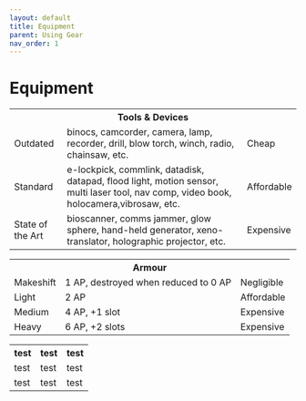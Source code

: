 ```yaml
---
layout: default
title: Equipment
parent: Using Gear
nav_order: 1
---
```


# Equipment

<table>
  <tr>
    <th colspan="3">Tools & Devices</th>
  </tr>
  <tr> <td>Outdated</td> <td>binocs, camcorder, camera, lamp, recorder, drill, blow torch, winch, radio, chainsaw, etc.</td> <td>Cheap</td> </tr>
  <tr> <td>Standard</td> <td>e-lockpick, commlink, datadisk, datapad, flood light, motion sensor, multi laser tool, nav comp, video book, holocamera,vibrosaw, etc.</td> <td>Affordable</td> </tr>
  <tr> <td>State of the Art</td> <td>bioscanner, comms jammer, glow sphere, hand-held generator, xeno-translator, holographic projector, etc.</td> <td>Expensive</td> </tr>
</table> 

<table>
  <tr> <th colspan="3">Armour</th> </tr>
  <tr> <td>Makeshift</td> <td>1 AP, destroyed when reduced to 0 AP</td> <td>Negligible</td> </tr>
  <tr> <td>Light</td> <td>2 AP</td> <td>Affordable</td> </tr>
  <tr> <td>Medium</td> <td>4 AP, +1 slot</td> <td>Expensive</td> </tr>
  <tr> <td>Heavy</td> <td>6 AP, +2 slots</td> <td>Expensive</td> </tr>
</table> 

<table>
  <tr>
    <th>test</th>
    <th>test</th>
    <th>test</th>
  </tr>
  <tr>
    <td>test</td>
    <td>test</td>
    <td>test</td>
  </tr>
  <tr>
    <td>test</td>
    <td>test</td>
    <td>test</td>
  </tr>
</table> 
